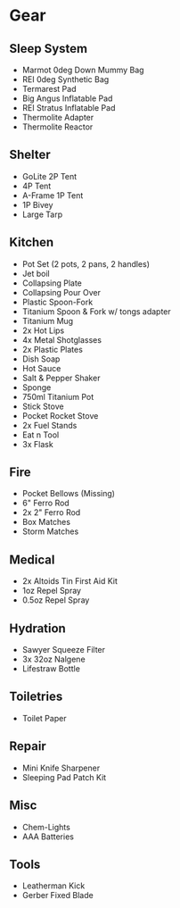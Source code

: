 # Gear

## Sleep System
- Marmot 0deg Down Mummy Bag
- REI 0deg Synthetic Bag
- Termarest Pad
- Big Angus Inflatable Pad
- REI Stratus Inflatable Pad
- Thermolite Adapter
- Thermolite Reactor

## Shelter
- GoLite 2P Tent
- 4P Tent
- A-Frame 1P Tent
- 1P Bivey
- Large Tarp

## Kitchen
- Pot Set (2 pots, 2 pans, 2 handles)
- Jet boil
- Collapsing Plate
- Collapsing Pour Over
- Plastic Spoon-Fork
- Titanium Spoon & Fork w/ tongs adapter
- Titanium Mug
- 2x Hot Lips
- 4x Metal Shotglasses
- 2x Plastic Plates
- Dish Soap
- Hot Sauce
- Salt & Pepper Shaker
- Sponge
- 750ml Titanium Pot
- Stick Stove
- Pocket Rocket Stove
- 2x Fuel Stands
- Eat n Tool
- 3x Flask

## Fire
- Pocket Bellows (Missing)
- 6" Ferro Rod
- 2x 2" Ferro Rod
- Box Matches
- Storm Matches

## Medical
- 2x Altoids Tin First Aid Kit
- 1oz Repel Spray
- 0.5oz Repel Spray

## Hydration
- Sawyer Squeeze Filter
- 3x 32oz Nalgene
- Lifestraw Bottle

## Toiletries
- Toilet Paper

## Repair
- Mini Knife Sharpener
- Sleeping Pad Patch Kit

## Misc
- Chem-Lights
- AAA Batteries

## Tools
- Leatherman Kick
- Gerber Fixed Blade
